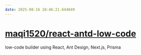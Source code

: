 ```yaml
---
date: 2025-08-16 18:46:21.644849
---
```


# [maqi1520/react-antd-low-code](https://github.com/maqi1520/react-antd-low-code)

low-code builder using React, Ant Design, Next.js, Prisma